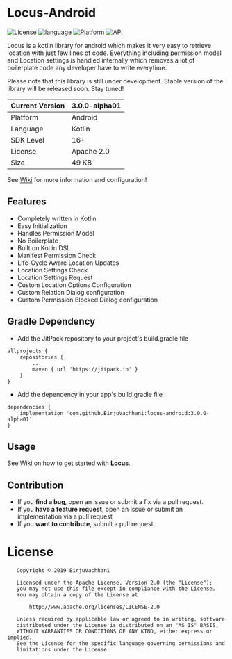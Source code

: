 # Locus-Android

[![License](https://img.shields.io/badge/License-Apache%202.0-2196F3.svg?style=for-the-badge)](https://opensource.org/licenses/Apache-2.0)
[![language](https://img.shields.io/github/languages/top/BirjuVachhani/location-extension-android.svg?style=for-the-badge&colorB=f18e33)](https://kotlinlang.org/)
[![Platform](https://img.shields.io/badge/Platform-Android-green.svg?style=for-the-badge)](https://www.android.com/)
[![API](https://img.shields.io/badge/API-16%2B-F44336.svg?style=for-the-badge)](https://android-arsenal.com/api?level=16)

Locus is a kotlin library for android which makes it very easy to retrieve location with just few lines of code. Everything including permission model and Location settings is handled internally which removes a lot of boilerplate code any developer have to write everytime. 

Please note that this library is still under development. Stable version of the library will be released soon. Stay tuned!

| Current Version 	| 3.0.0-alpha01 	|
|-----------------	|---------------	|
| Platform        	| Android       	|
| Language        	| Kotlin        	|
| SDK Level       	| 16+           	|
| License         	| Apache 2.0    	|
| Size            	| 49 KB            	|

See [Wiki](https://github.com/BirjuVachhani/locus-android/wiki) for more information and configuration!

## Features

* Completely written in Kotlin
* Easy Initialization
* Handles Permission Model
* No Boilerplate
* Built on Kotlin DSL
* Manifest Permission Check
* Life-Cycle Aware Location Updates
* Location Settings Check
* Location Settings Request
* Custom Location Options Configuration
* Custom Relation Dialog configuration
* Custom Permission Blocked Dialog configuration

## Gradle Dependency

* Add the JitPack repository to your project's build.gradle file

```
allprojects {
    repositories {
        ...
        maven { url 'https://jitpack.io' }
    }
}
```

* Add the dependency in your app's build.gradle file

```
dependencies {
    implementation 'com.github.BirjuVachhani:locus-android:3.0.0-alpha01'
}
```

## Usage

See [Wiki](https://github.com/BirjuVachhani/locus-android/wiki) on how to get started with **Locus**.

## Contribution

* If you **find a bug**, open an issue or submit a fix via a pull request.
* If you **have a feature request**, open an issue or submit an implementation via a pull request
* If you **want to contribute**, submit a pull request.

# License

```
   Copyright © 2019 BirjuVachhani

   Licensed under the Apache License, Version 2.0 (the "License");
   you may not use this file except in compliance with the License.
   You may obtain a copy of the License at

       http://www.apache.org/licenses/LICENSE-2.0

   Unless required by applicable law or agreed to in writing, software
   distributed under the License is distributed on an "AS IS" BASIS,
   WITHOUT WARRANTIES OR CONDITIONS OF ANY KIND, either express or implied.
   See the License for the specific language governing permissions and
   limitations under the License.
```
